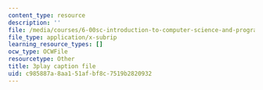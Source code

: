 ```yaml
---
content_type: resource
description: ''
file: /media/courses/6-00sc-introduction-to-computer-science-and-programming-spring-2011/c985887a8aa151afbf8c7519b2820932_8I0BmT1ccuw.vtt
file_type: application/x-subrip
learning_resource_types: []
ocw_type: OCWFile
resourcetype: Other
title: 3play caption file
uid: c985887a-8aa1-51af-bf8c-7519b2820932
---
```

